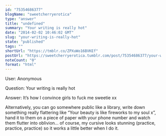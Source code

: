```yaml
---
id: "75354686377"
blogName: "sweetcherryerotica"
type: "answer"
title: "undefined"
summary: "Your writing is really hot"
date: "2014-02-02 10:46:02 GMT"
slug: "your-writing-is-really-hot"
state: "published"
tags: ""
shortUrl: "https://tmblr.co/ZPXuWo16BVKEf"
postUrl: "https://sweetcherryerotica.tumblr.com/post/75354686377/your-writing-is-really-hot"
noteCount: "0"
format: "html"
---
```


User: Anonymous

Question: Your writing is really hot

Answer: It’s how I convince girls to fuck me sweetie xx

Alternatively, you can go somewhere public like a library, write down something really flattering like “Your beauty is like fireworks to my soul x”, hand it to them on a piece of paper with your phone number and watch them flutter into oblivion… of course, my cursive looks stunning (practice, practice, practice) so it works a little better when I do it.

